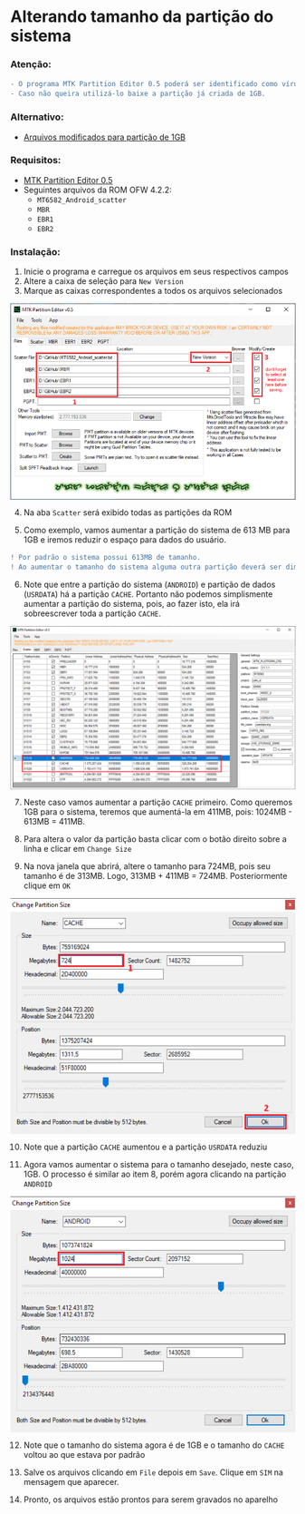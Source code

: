 # Alterando tamanho da partição do sistema

### Atenção:
```diff
- O programa MTK Partition Editor 0.5 poderá ser identificado como vírus.
- Caso não queira utilizá-lo baixe a partição já criada de 1GB.
```

### Alternativo:
- <a href="">Arquivos modificados para partição de 1GB</a>

### Requisitos:

- <a href="">MTK Partition Editor 0.5</a>
- Seguintes arquivos da ROM OFW 4.2.2:
  - ```MT6582_Android_scatter```
  - ```MBR```
  - ```EBR1```
  - ```EBR2```

### Instalação:

1. Inicie o programa e carregue os arquivos em seus respectivos campos
2. Altere a caixa de seleção para ```New Version```
3. Marque as caixas correspondentes a todos os arquivos selecionados

<p align="center" width="500"><img align="center" src="/Imagens/MTSYS-01.PNG"/></p>

4. Na aba ```Scatter``` será exibido todas as partições da ROM

5. Como exemplo, vamos aumentar a partição do sistema de 613 MB para 1GB e iremos reduzir o espaço para dados do usuário.

```diff
! Por padrão o sistema possui 613MB de tamanho.
! Ao aumentar o tamanho do sistema alguma outra partição deverá ser diminuída.
```

6. Note que entre a partição do sistema (```ANDROID```) e partição de dados (```USRDATA```) há a partição ```CACHE```. 
Portanto não podemos simplismente aumentar a partição do sistema, pois, ao fazer isto, ela irá sobreescrever toda a 
partição ```CACHE```.

<p align="center" width="500"><img align="center" src="/Imagens/MTSYS-02.PNG"/></p>

7. Neste caso vamos aumentar a partição ```CACHE``` primeiro. Como queremos 1GB para o sistema, teremos que aumentá-la em 411MB, 
pois: 1024MB - 613MB = 411MB.

8. Para altera o valor da partição basta clicar com o botão direito sobre a linha e clicar em ```Change Size```

9. Na nova janela que abrirá, altere o tamanho para 724MB, pois seu tamanho é de 313MB. Logo, 313MB + 411MB = 724MB.
Posteriormente clique em ```OK```

<p align="center" width="500"><img align="center" src="/Imagens/MTSYS-03.PNG"/></p>

10. Note que a partição ```CACHE``` aumentou e a partição ```USRDATA``` reduziu

11. Agora vamos aumentar o sistema para o tamanho desejado, neste caso, 1GB. O processo é similar ao item 8, porém agora 
clicando na partição ```ANDROID```

<p align="center" width="500"><img align="center" src="/Imagens/MTSYS-04.PNG"/></p>

12. Note que o tamanho do sistema agora é de 1GB e o tamanho do ```CACHE``` voltou ao que estava por padrão

13. Salve os arquivos clicando em ```File``` depois em ```Save```. Clique em ```SIM``` na mensagem que aparecer. 

14. Pronto, os arquivos estão prontos para serem gravados no aparelho











